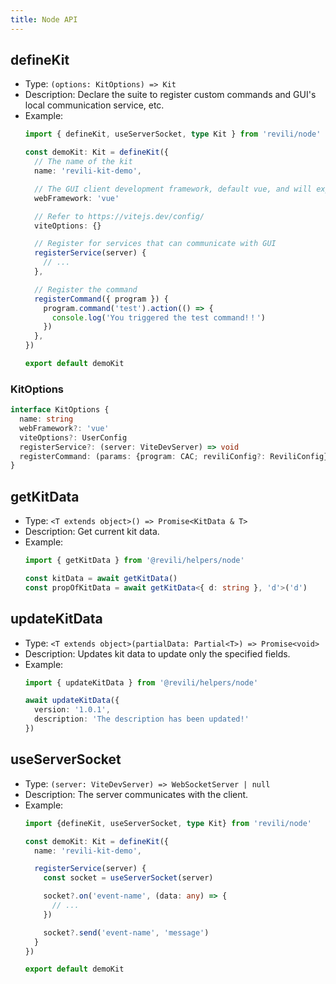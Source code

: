 ```yaml
---
title: Node API
---
```


## defineKit

- Type: `(options: KitOptions) => Kit`
- Description: Declare the suite to register custom commands and GUI's local communication service, etc.
- Example:
  ```ts
  import { defineKit, useServerSocket, type Kit } from 'revili/node'

  const demoKit: Kit = defineKit({
    // The name of the kit
    name: 'revili-kit-demo',

    // The GUI client development framework, default vue, and will expand react, servlet, web component, etc.
    webFramework: 'vue'

    // Refer to https://vitejs.dev/config/
    viteOptions: {}

    // Register for services that can communicate with GUI
    registerService(server) {
      // ...
    },

    // Register the command
    registerCommand({ program }) {
      program.command('test').action(() => {
        console.log('You triggered the test command!！')
      })
    },
  })

  export default demoKit
  ```

### KitOptions

```ts
interface KitOptions {
  name: string
  webFramework?: 'vue'
  viteOptions?: UserConfig
  registerService?: (server: ViteDevServer) => void
  registerCommand: (params: {program: CAC; reviliConfig?: ReviliConfig}) => void
}
```

## getKitData

- Type: `<T extends object>() => Promise<KitData & T>`
- Description: Get current kit data.
- Example:
  ```typescript
  import { getKitData } from '@revili/helpers/node'

  const kitData = await getKitData()
  const propOfKitData = await getKitData<{ d: string }, 'd'>('d')
  ```

## updateKitData

- Type: `<T extends object>(partialData: Partial<T>) => Promise<void>`
- Description: Updates kit data to update only the specified fields.
- Example:
  ```typescript
  import { updateKitData } from '@revili/helpers/node'

  await updateKitData({
    version: '1.0.1',
    description: 'The description has been updated!'
  })
  ```

## useServerSocket

- Type: `(server: ViteDevServer) => WebSocketServer | null`
- Description: The server communicates with the client.
- Example:
  ```ts
  import {defineKit, useServerSocket, type Kit} from 'revili/node'

  const demoKit: Kit = defineKit({
    name: 'revili-kit-demo',

    registerService(server) {
      const socket = useServerSocket(server)

      socket?.on('event-name', (data: any) => {
        // ...
      })

      socket?.send('event-name', 'message')
    }
  })

  export default demoKit
  ```
